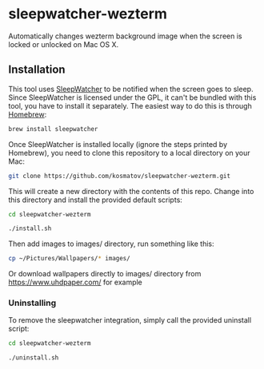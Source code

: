 sleepwatcher-wezterm
=====================

Automatically changes wezterm background image when the screen is locked or unlocked on Mac OS X.

## Installation

This tool uses [SleepWatcher](http://www.bernhard-baehr.de/) to be notified when the screen goes to sleep.
Since SleepWatcher is licensed under the GPL, it can't be bundled with this tool, you have to install it separately.
The easiest way to do this is through [Homebrew](https://brew.sh):

```bash
brew install sleepwatcher
```

Once SleepWatcher is installed locally (ignore the steps printed by Homebrew), you need to clone this repository to a local directory on your Mac:

```bash
git clone https://github.com/kosmatov/sleepwatcher-wezterm.git
```

This will create a new directory with the contents of this repo. Change into this directory and install the provided default scripts:

```bash
cd sleepwatcher-wezterm

./install.sh
```

Then add images to images/ directory, run something like this:

```bash
cp ~/Pictures/Wallpapers/* images/
```

Or download wallpapers directly to images/ directory from https://www.uhdpaper.com/ for example

### Uninstalling

To remove the sleepwatcher integration, simply call the provided uninstall script:

```bash
cd sleepwatcher-wezterm

./uninstall.sh
```

